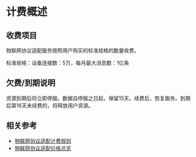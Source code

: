 # 计费概述
## 收费项目

物联网协议适配服务按照用户购买的标准规格的数量收费。

标准规格：设备连接数：5万，每月最大消息数：1亿条


## 欠费/到期说明

资源到期后将立即停服。数据自停服之日起，保留15天。续费后，恢复服务。到期后第16天未续费的，将释放用户资源。

## 相关参考

- [物联网协议适配计费规则](Billing-Rules.md)
- [物联网协议适配价格总览](Price-Overview.md)
